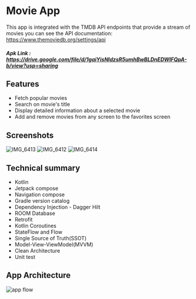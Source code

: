 # Movie App

This app is integrated with the TMDB API endpoints that provide a stream of movies
you can see the API documentation: https://www.themoviedb.org/settings/api

##### Apk Link : https://drive.google.com/file/d/1gaiYisNldzsR5umhBwBLDnEDWlFQpA-b/view?usp=sharing


## Features
- Fetch popular movies
- Search on movie's title
- Display detailed information about a selected movie
- Add and remove movies from any screen to the favorites screen


## Screenshots
![IMG_6413](https://github.com/Mohamed-G1/winsome-assessment/assets/75777023/3f782908-7f0f-4d25-9767-9bd6838fb2d9)
![IMG_6412](https://github.com/Mohamed-G1/winsome-assessment/assets/75777023/a165e8c4-47d5-457e-a0a1-7e09bc8fee57)
![IMG_6414](https://github.com/Mohamed-G1/winsome-assessment/assets/75777023/78a58d2e-ec21-4421-82ef-2882e4479042)


## Technical summary
- Kotlin
- Jetpack compose
- Navigation compose
- Gradle version catalog
- Dependency Injection - Dagger Hilt
- ROOM Database
- Retrofit
- Kotlin Coroutines
- StateFlow and Flow
- Single Source of Truth(SSOT)
- Model-View-ViewModel(MVVM)
- Clean Architecture
- Unit test


## App Architecture
![app flow](https://github.com/Mohamed-G1/winsome-assessment/assets/75777023/5d5abe61-93be-4b72-8dd8-a9b710a20844)



